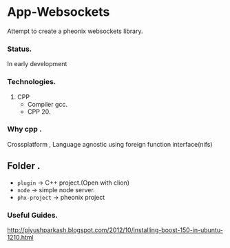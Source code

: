 # App-Websockets
Attempt to create a pheonix websockets library.

### Status.
In early development

### Technologies.
1. CPP 
    * Compiler gcc.
    * CPP 20.

### Why cpp .
Crossplatform , Language agnostic using foreign function interface(nifs) 

## Folder .
* `plugin` -> C++ project.(Open with clion)
* `node` -> simple node server. 
* `phx-project` -> pheonix project 


### Useful Guides.
http://piyushparkash.blogspot.com/2012/10/installing-boost-150-in-ubuntu-1210.html


